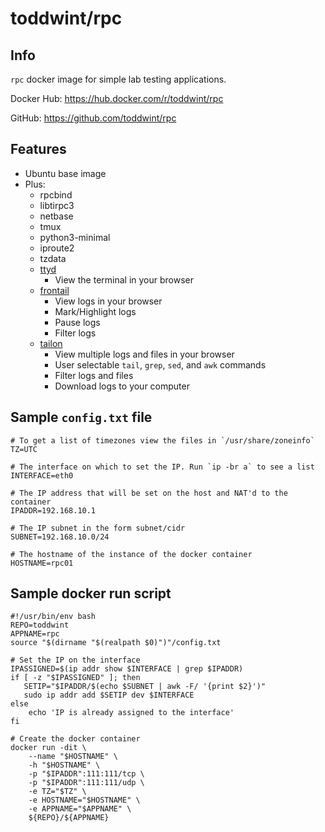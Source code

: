# toddwint/rpc

## Info

`rpc` docker image for simple lab testing applications.

Docker Hub: <https://hub.docker.com/r/toddwint/rpc>

GitHub: <https://github.com/toddwint/rpc>


## Features

- Ubuntu base image
- Plus:
  - rpcbind
  - libtirpc3
  - netbase
  - tmux
  - python3-minimal
  - iproute2
  - tzdata
  - [ttyd](https://github.com/tsl0922/ttyd)
    - View the terminal in your browser
  - [frontail](https://github.com/mthenw/frontail)
    - View logs in your browser
    - Mark/Highlight logs
    - Pause logs
    - Filter logs
  - [tailon](https://github.com/gvalkov/tailon)
    - View multiple logs and files in your browser
    - User selectable `tail`, `grep`, `sed`, and `awk` commands
    - Filter logs and files
    - Download logs to your computer


## Sample `config.txt` file

```
# To get a list of timezones view the files in `/usr/share/zoneinfo`
TZ=UTC

# The interface on which to set the IP. Run `ip -br a` to see a list
INTERFACE=eth0

# The IP address that will be set on the host and NAT'd to the container
IPADDR=192.168.10.1

# The IP subnet in the form subnet/cidr
SUBNET=192.168.10.0/24

# The hostname of the instance of the docker container
HOSTNAME=rpc01
```


## Sample docker run script

```
#!/usr/bin/env bash
REPO=toddwint
APPNAME=rpc
source "$(dirname "$(realpath $0)")"/config.txt

# Set the IP on the interface
IPASSIGNED=$(ip addr show $INTERFACE | grep $IPADDR)
if [ -z "$IPASSIGNED" ]; then
   SETIP="$IPADDR/$(echo $SUBNET | awk -F/ '{print $2}')" 
   sudo ip addr add $SETIP dev $INTERFACE
else
    echo 'IP is already assigned to the interface'
fi

# Create the docker container
docker run -dit \
    --name "$HOSTNAME" \
    -h "$HOSTNAME" \
    -p "$IPADDR":111:111/tcp \
    -p "$IPADDR":111:111/udp \
    -e TZ="$TZ" \
    -e HOSTNAME="$HOSTNAME" \
    -e APPNAME="$APPNAME" \
    ${REPO}/${APPNAME}
```
